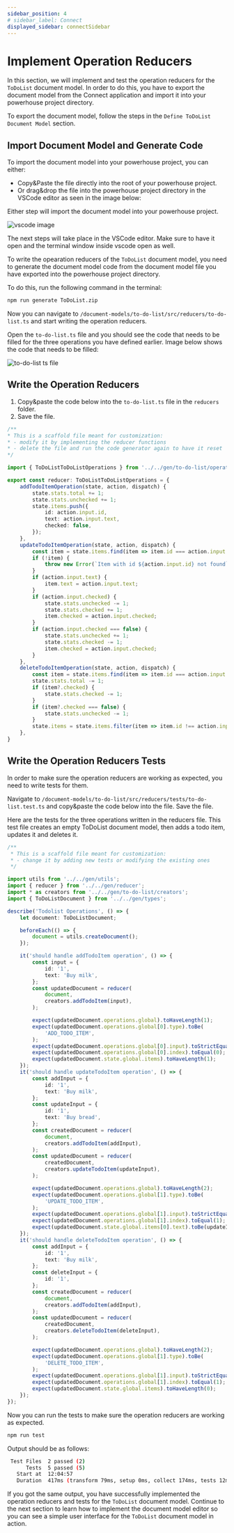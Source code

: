 ```yaml
---
sidebar_position: 4
# sidebar_label: Connect
displayed_sidebar: connectSidebar
---
```

# Implement Operation Reducers

In this section, we will implement and test the operation reducers for the `ToDoList` document model. In order to do this, you have to export the document model from the Connect application and import it into your powerhouse project directory. 

To export the document model, follow the steps in the `Define ToDoList Document Model` section.

## Import Document Model and Generate Code

To import the document model into your powerhouse project, you can either:
 
- Copy&Paste the file directly into the root of your powerhouse project.
- Or drag&drop the file into the powerhouse project directory in the VSCode editor as seen in the image below:

Either step will import the document model into your powerhouse project.

![vscode image](./images/vscode.png)

The next steps will take place in the VSCode editor. Make sure to have it open and the terminal window inside vscode open as well. 


To write the opearation reducers of the `ToDoList` document model, you need to generate the document model code from the document model file you have exported into the powerhouse project directory.

To do this, run the following command in the terminal:

```bash
npm run generate ToDoList.zip
```

Now you can navigate to `/document-models/to-do-list/src/reducers/to-do-list.ts` and start writing the operation reducers.

Open the `to-do-list.ts` file and you should see the code that needs to be filled for the three operations you have defined earlier. Image below shows the code that needs to be filled:

![to-do-list ts file](./images/reducers.png)

## Write the Operation Reducers

1. Copy&paste the code below into the `to-do-list.ts` file in the `reducers` folder.
2. Save the file.


```typescript
/**
* This is a scaffold file meant for customization: 
* - modify it by implementing the reducer functions
* - delete the file and run the code generator again to have it reset
*/

import { ToDoListToDoListOperations } from '../../gen/to-do-list/operations';

export const reducer: ToDoListToDoListOperations = {
    addTodoItemOperation(state, action, dispatch) {
        state.stats.total += 1;
        state.stats.unchecked += 1;
        state.items.push({
            id: action.input.id,
            text: action.input.text,
            checked: false,
        });
    },
    updateTodoItemOperation(state, action, dispatch) {
        const item = state.items.find(item => item.id === action.input.id);
        if (!item) {
            throw new Error(`Item with id ${action.input.id} not found`);
        }
        if (action.input.text) {
            item.text = action.input.text;
        }
        if (action.input.checked) {
            state.stats.unchecked -= 1;
            state.stats.checked += 1;
            item.checked = action.input.checked;
        }
        if (action.input.checked === false) {
            state.stats.unchecked += 1;
            state.stats.checked -= 1;
            item.checked = action.input.checked;
        }
    },
    deleteTodoItemOperation(state, action, dispatch) {
        const item = state.items.find(item => item.id === action.input.id);
        state.stats.total -= 1;
        if (item?.checked) {
            state.stats.checked -= 1;
        }
        if (item?.checked === false) {
            state.stats.unchecked -= 1;
        }
        state.items = state.items.filter(item => item.id !== action.input.id);
    },
}
```

## Write the Operation Reducers Tests

In order to make sure the operation reducers are working as expected, you need to write tests for them.

Navigate to `/document-models/to-do-list/src/reducers/tests/to-do-list.test.ts` and copy&paste the code below into the file. Save the file.

Here are the tests for the three operations written in the reducers file. This test file creates an empty ToDoList document model, then adds a todo item, updates it and deletes it.

```typescript
/**
 * This is a scaffold file meant for customization:
 * - change it by adding new tests or modifying the existing ones
 */

import utils from '../../gen/utils';
import { reducer } from '../../gen/reducer';
import * as creators from '../../gen/to-do-list/creators';
import { ToDoListDocument } from '../../gen/types';

describe('Todolist Operations', () => {
    let document: ToDoListDocument;

    beforeEach(() => {
        document = utils.createDocument();
    });

    it('should handle addTodoItem operation', () => {
        const input = {
            id: '1',
            text: 'Buy milk',
        };
        const updatedDocument = reducer(
            document,
            creators.addTodoItem(input),
        );

        expect(updatedDocument.operations.global).toHaveLength(1);
        expect(updatedDocument.operations.global[0].type).toBe(
            'ADD_TODO_ITEM',
        );
        expect(updatedDocument.operations.global[0].input).toStrictEqual(input);
        expect(updatedDocument.operations.global[0].index).toEqual(0);
        expect(updatedDocument.state.global.items).toHaveLength(1);
    });
    it('should handle updateTodoItem operation', () => {
        const addInput = {
            id: '1',
            text: 'Buy milk',
        };
        const updateInput = {
            id: '1',
            text: 'Buy bread',
        };
        const createdDocument = reducer(
            document,
            creators.addTodoItem(addInput),
        );
        const updatedDocument = reducer(
            createdDocument,
            creators.updateTodoItem(updateInput),
        );

        expect(updatedDocument.operations.global).toHaveLength(2);
        expect(updatedDocument.operations.global[1].type).toBe(
            'UPDATE_TODO_ITEM',
        );
        expect(updatedDocument.operations.global[1].input).toStrictEqual(updateInput);
        expect(updatedDocument.operations.global[1].index).toEqual(1);
        expect(updatedDocument.state.global.items[0].text).toBe(updateInput.text);
    });
    it('should handle deleteTodoItem operation', () => {
        const addInput = {
            id: '1',
            text: 'Buy milk',
        };
        const deleteInput = {
            id: '1',
        };
        const createdDocument = reducer(
            document,
            creators.addTodoItem(addInput),
        );
        const updatedDocument = reducer(
            createdDocument,
            creators.deleteTodoItem(deleteInput),
        );

        expect(updatedDocument.operations.global).toHaveLength(2);
        expect(updatedDocument.operations.global[1].type).toBe(
            'DELETE_TODO_ITEM',
        );
        expect(updatedDocument.operations.global[1].input).toStrictEqual(deleteInput);
        expect(updatedDocument.operations.global[1].index).toEqual(1);
        expect(updatedDocument.state.global.items).toHaveLength(0);
    });
});

```

Now you can run the tests to make sure the operation reducers are working as expected.

```bash
npm run test
```

Output should be as follows:

```bash
 Test Files  2 passed (2)
      Tests  5 passed (5)
   Start at  12:04:57
   Duration  417ms (transform 79ms, setup 0ms, collect 174ms, tests 12ms, environment 0ms, prepare 158ms)
```

If you got the same output, you have successfully implemented the operation reducers and tests for the `ToDoList` document model.
Continue to the next section to learn how to implement the document model editor so you can see a simple user interface for the `ToDoList` document model in action. 
